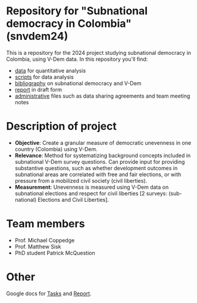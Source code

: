 # Repository for "Subnational democracy in Colombia" (snvdem24)
This is a repository for the 2024 project studying subnational democracy in Colombia, using V-Dem data. In this repository you'll find: 
- [data](data/) for quantitative analysis
- [scripts](scripts/) for data analysis
- [bibliography](biblio/) on subnational democracy and V-Dem
- [report](report/) in draft form
- [administrative](admin/) files such as data sharing agreements and team meeting notes

# Description of project
-   **Objective**: Create a granular measure of democratic unevenness in one country (Colombia) using V-Dem.
-   **Relevance**: Method for systematizing background concepts included in subnational V-Dem survey questions. Can provide input for providing substantive questions, such as whether development outcomes in subnational areas are correlated with free and fair elections, or with pressure from a mobilized civil society (civil liberties).
-   **Measurement**: Unevenness is measured using V-Dem data on subnational elections and respect for civil liberties [2 surveys: (sub-national) Elections and Civil Liberties]. 

# Team members
- Prof. Michael Coppedge
- Prof. Matthew Sisk
- PhD student Patrick McQuestion

# Other
Google docs for [Tasks](https://docs.google.com/document/d/1i0Isx-ZnRlNuyg15rCJZc-FCtkK_rDmAW7N5mfGgxT4/edit?usp=sharing) and [Report](https://docs.google.com/document/d/1DobUvp7oeHIQ3b27nLYWT50owXhCgGtwo8AoHqs0E0U/edit).
